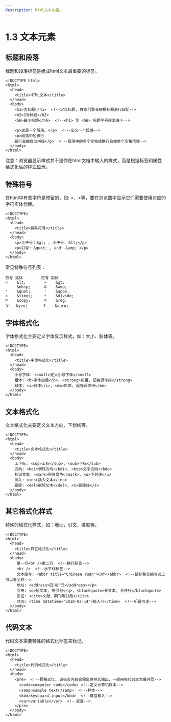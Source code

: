 ```yaml
---
description: html文本内容。
---
```


# 1.3 文本元素

## 标题和段落

标题和段落标签是组成html文本最重要的标签。

```markup
<!DOCTYPE html>
<html>
  <head>
    <title>HTML文本</title>
  </head>
  <body>
    <h1>大标题</h1>  <!--定义标题, 搜索引擎会根据标题进行匹配-->
    <h2>2号标题</h2>
    <h6>最小标题</h6>  <!--<h1> 至 <h6> 标题字号逐渐减小-->
    
    <p>这是一个段落。</p>  <!--定义一个段落-->
    <p>段落中的换行
    新行会被自动拼接</p>  <!--段落中的多个空格或换行会被单个空格代替-->
  </body>
</html>
```

注意：浏览器显示样式并不是你在html文档中输入的样式，而是根据标签和属性格式化后的样式显示。

## 特殊符号

在html中有些字符是预留的，如: &lt;、&gt;等，要在浏览器中显示它们需要使用对应的字符实体代替。

```markup
<!DOCTYPE>
<html>
  <head>
    <title>特殊符号</title>
  </head>
  <body>
    <p>大于号：&gt; , 小于号: &lt;</p>
    <p>引号: &quot; , and: &amp; </p>
  </body>
</html>
```

常见特殊符号列表：

```
符号 实体        符号 实体 
<    &lt;        >    &gt; 
     &nbsp;      &    &amp; 
"    &quot;      '    &apos;
×    &times;     ÷    &divide;
©    &copy;      ®    &reg;
￥   &yen;       €    &euro;
```

## 字体格式化

字体格式化主要定义字体显示样式，如：大小、斜体等。

```markup
<!DOCTYPE>
<html>
  <head>
    <title>字体格式化</title>
  </head>
  <body>
    小号字体: <small>定义小号字体</small>
    粗体: <b>字体加粗</b>, <strong>加粗, 起强调作用</strong>
    斜体: <i>斜体</i>, <em>斜体, 起强调作用</em>
  </body>
</html>
```

## 文本格式化

文本格式化主要定义文本方向、下划线等。

```markup
<!DOCTYPE>
<html>
  <head>
    <title>文本格式化</title>
  </head>
  <body>
    上下标: <sup>上标</sup>, <sub>下标</sub>
    方向: <bdi>调转方向</bdi>, <bdo>文字方向</bdo>
    标记文本: <mark>带背景色</mark>, <u>下划线</u>
    插入: <ins>插入文本</ins> 
    删除: <del>删除文本</del>, <s>删除线</s>
  </body>
</html>
```

## 其它格式化样式

特殊的格式化样式，如：地址，引文，进度等。

```markup
<!DOCTYPE>
<html>
  <head>
    <title>其它格式化</title>
  </head>
  <body>
     第一行<br />第二行  <!--换行标签-->
     <hr />  <!--水平线标签-->
     文本缩写: <abbr title="Chinese Yuan">CNY</abbr>  <!--鼠标移至缩写词上可以看全称-->
     地址: <address>四川广元</address></p>
     引用: <q>短文本, 带引号</q>, <blockquote>长文本, 会换行</blockquote>
     引证: <cite>文献、期刊等引用</cite>
     时间: <time datetime="2010-02-14">情人节</time>  <!--机器可读-->
  </body>
</html>
```

## 代码文本

代码文本需要特殊的格式化标签来标记。

```markup
<!DOCTYPE>
<html>
  <head>
    <title>代码格式化</title>
  </head>
  <body>
    <pre>  <!--预格式化, 该标签内容会保留原样式输出，一般用在代码文本最外层-->
      <code>computer code</code> <!--定义计算机样本-->
      <samp>sample text</samp>  <!--样本-->
      <kbd>keyboard input</kbd>  <!--键盘输入-->
      <var>variable</var>  <!--变量-->
    </pre>
  </body>
</html>
```

